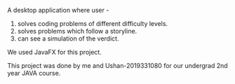 A desktop application where user - 
1. solves coding problems of different difficulty levels.
2. solves problems which follow a storyline.
3. can see a simulation of the verdict. 

We used JavaFX for this project.

This project was done by me and Ushan-2019331080 for our undergrad 2nd year JAVA course.
